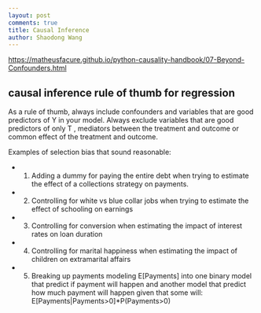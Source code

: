 ```yaml
---
layout: post
comments: true
title: Causal Inference
author: Shaodong Wang
---
```


https://matheusfacure.github.io/python-causality-handbook/07-Beyond-Confounders.html

## causal inference rule of thumb for regression
As a rule of thumb, always include confounders and variables that are good predictors of Y
 in your model. Always exclude variables that are good predictors of only T
, mediators between the treatment and outcome or common effect of the treatment and outcome.

Examples of selection bias that sound reasonable:
- 1. Adding a dummy for paying the entire debt when trying to estimate the effect of a collections strategy on payments.
- 2. Controlling for white vs blue collar jobs when trying to estimate the effect of schooling on earnings
- 3. Controlling for conversion when estimating the impact of interest rates on loan duration
- 4. Controlling for marital happiness when estimating the impact of children on extramarital affairs
- 5. Breaking up payments modeling E[Payments] into one binary model that predict if payment will happen and another model that predict how much payment will happen given that some will: E[Payments|Payments>0]*P(Payments>0)
